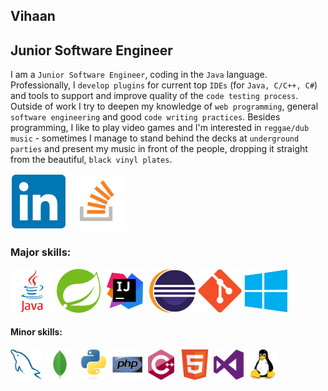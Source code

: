 ## Vihaan
## Junior Software Engineer

I am a ```Junior Software Engineer```, coding in the ```Java``` language. Professionally, I ```develop plugins``` for current top ```IDEs``` (for ```Java, C/C++, C#```) and tools to support and improve quality of the ```code testing process```. Outside of work I try to deepen my knowledge of ```web programming```, general ```software engineering``` and good ```code writing practices```. Besides programming, I like to play video games and I'm interested in ```reggae/dub music``` - sometimes I manage to stand behind the decks at ```underground parties``` and present my music in front of the people, dropping it straight from the beautiful, ```black vinyl plates```.


<a href="https://www.linkedin.com/in/lukaszbiel/"><img src="/img/linkedin.svg" height="90"></a>  <a href="https://stackoverflow.com/users/8115355/travelervihaan/"><img src="/img/stackoverflow.png" height="90"></a>

### Major skills:
<img src="/img/java.svg" height="70">  <img src="/img/spring.svg" height="70">  <img src="/img/intellij.webp" height="70">  <img src="/img/eclipse.svg" height="70">  <img src="/img/git.svg" height="70">  <img src="/img/windows.svg" height="70">

#### Minor skills:
<img src="/img/mysql.svg" height="50">  <img src="/img/mongodb.svg" height="50">  <img src="/img/python.svg" height="50">  <img src="/img/php.svg" height="50">  <img src="/img/cpp.svg" height="50">  <img src="/img/html5.svg" height="50">  <img src="/img/visualstudio.svg" height="50">  <img src="/img/linux.svg" height="50">
